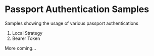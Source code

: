 # Passport Authentication Samples

Samples showing the usage of various passport authentications

1) Local Strategy
2) Bearer Token


More coming...

